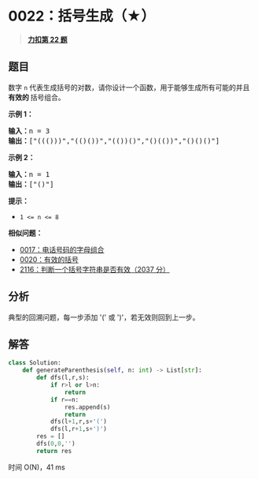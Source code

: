 # 0022：括号生成（★）


> <u>**[力扣第 22 题](https://leetcode.cn/problems/generate-parentheses/)**</u>

## 题目

<p>数字 <code>n</code> 代表生成括号的对数，请你设计一个函数，用于能够生成所有可能的并且 <strong>有效的 </strong>括号组合。</p>



<p><strong>示例 1：</strong></p>

<pre>
<strong>输入：</strong>n = 3
<strong>输出：</strong>["((()))","(()())","(())()","()(())","()()()"]
</pre>

<p><strong>示例 2：</strong></p>

<pre>
<strong>输入：</strong>n = 1
<strong>输出：</strong>["()"]
</pre>



<p><strong>提示：</strong></p>

<ul>
<li><code>1 &lt;= n &lt;= 8</code></li>
</ul>


**相似问题：**
- [0017：电话号码的字母组合](/leetcode/0017)
- [0020：有效的括号](/leetcode/0020)
- [2116：判断一个括号字符串是否有效（2037 分）](/leetcode/2116)


## 分析

典型的回溯问题，每一步添加 '(' 或 ')'，若无效则回到上一步。

## 解答

```python
class Solution:
    def generateParenthesis(self, n: int) -> List[str]:
        def dfs(l,r,s):
            if r>l or l>n:
                return
            if r==n:
                res.append(s)
                return
            dfs(l+1,r,s+'(')
            dfs(l,r+1,s+')')
        res = []
        dfs(0,0,'')
        return res
```
时间 O(N)，41 ms
